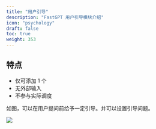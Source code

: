 ```yaml
---
title: "用户引导"
description: "FastGPT 用户引导模块介绍"
icon: "psychology"
draft: false
toc: true
weight: 353
---
```


## 特点

- 仅可添加 1 个
- 无外部输入
- 不参与实际调度

如图，可以在用户提问前给予一定引导。并可以设置引导问题。

![](/imgs/guide.png)
